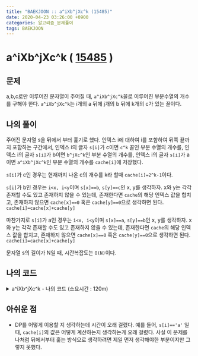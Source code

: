 ```yaml
---
title: "BAEKJOON :: a^iXb^jXc^k (15485)"
date: 2020-04-23 03:26:00 +0900
categories: 알고리즘_문제풀이 
tags: BAEKJOON
---
```


# a^iXb^jXc^k ( [15485](https://www.acmicpc.net/problem/15485) )

## 문제
a,b,c로만 이루어진 문자열이 주어질 때, `a^iXb^jXc^k`꼴로 이루어진 부분수열의 개수를 구해야 한다. `a^iXb^jXc^k`는 i개의 a 뒤에 j개의 b 뒤에 k개의 c가 있는 꼴이다.

## 나의 풀이

주어진 문자열 s을 뒤에서 부터 훑기로 했다. 인덱스 i에 대하여 i를 포함하여 뒤쪽 끝까지 포함하는 구간에서, 인덱스 i의 글자 `s[i]`가 c이면 `c^k` 꼴인 부분 수열의 개수를, 인덱스 i의 글자 `s[i]`가 b이면 `b^jXc^k`인 부분 수열의 개수를, 인덱스 i의 글자 `s[i]`가 a이면 `a^iXb^jXc^k`인 부분 수열의 개수를 `cache[i]`에 저장했다.

`s[i]`가 c인 경우는 현재까지 나온 c의 개수를 k라 할때 `cache[i]=2^k-1`이다.

`s[i]`가 b인 경우는 `i<x, i<y`이며 `s[x]==b`, `s[y]==c`인 x, y를 생각하자. x와 y는 각각 존재할 수도 있고 존재하지 않을 수 있는데, 존재한다면 `cache`의 해당 인덱스 값을 합치고, 존재하지 않으면 `cache[x]==0` 혹은 `cache[y]==0`으로 생각하면 된다. `cache[i]=cache[x]+cache[y]`

마찬가지로 `s[i]`가 a인 경우는 `i<x, i<y`이며 `s[x]==a`, `s[y]==b`인 x, y를 생각하자. x와 y는 각각 존재할 수도 있고 존재하지 않을 수 있는데, 존재한다면 `cache`의 해당 인덱스 값을 합치고, 존재하지 않으면 `cache[x]==0` 혹은 `cache[y]==0`으로 생각하면 된다. `cache[i]=cache[x]+cache[y]`

문자열 s의 길이가 N일 때, 시간복잡도는 `O(N)`이다.

## 나의 코드

<details>
<summary>a^iXb^jXc^k - 나의 코드 (소요시간 : 120m)</summary>
<div markdown="1">

  
```
#include <bits/stdc++.h>
using namespace std;
int ln, n, rea;
const int rem=1000000007;
int main()
{
    string s;
    cin>>s;
    ln=s.length();
    int c=0;
    vector<int> cache(ln,0);
    int lasta=-1,lastb=-1,lastc=-1;
    for (int i=ln-1;i>=0;i--) {
        int diff= s[i]-'a';
        if(diff==2) {
            c*=2;
            c++;
            c=c%rem;
            cache[i]=c;
            lastc=i;
        } else if(diff==1) {
            cache[i] = ( ((lastb!=-1?cache[lastb]:0)*2)%rem+(lastc!=-1?cache[lastc]:0) )%rem;
            lastb=i;
        } else {
            cache[i] = ( ((lasta!=-1?cache[lasta]:0)*2)%rem+(lastb!=-1?cache[lastb]:0) ) %rem;
            lasta=i;
        }
    }
    cout<<(lasta!=-1?cache[lasta]:0);

}

```
</div>
</details>


## 아쉬운 점
- DP를 어떻게 이용할 지 생각하는데 시간이 오래 걸렸다. 예를 들어, `s[i]=='a'` 일 때, `cache[i]`의 값은 어떻게 계산하는지 생각하는게 오래 걸렸다. 사실 이 문제를 나처럼 뒤에서부터 훑는 방식으로 생각하려면 제일 먼저 생각해야한 부분이지만 그렇지 못했다.